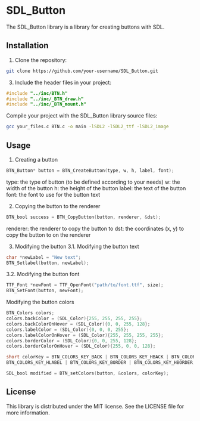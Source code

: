 # SDL_Button

The SDL_Button library is a library for creating buttons with SDL.

## Installation

1. Clone the repository:
```bash
git clone https://github.com/your-username/SDL_Button.git
```

3. Include the header files in your project:
``` c
#include "../inc/BTN.h"
#include "../inc/_BTN_draw.h"
#include "../inc/_BTN_mount.h"
```
Compile your project with the SDL_Button library source files:

```bash
gcc your_files.c BTN.c -o main -lSDL2 -lSDL2_ttf -lSDL2_image
```
## Usage
1. Creating a button
```c
BTN_Button* button = BTN_CreateButton(type, w, h, label, font);
```
type: the type of button (to be defined according to your needs)
w: the width of the button
h: the height of the button
label: the text of the button
font: the font to use for the button text

2. Copying the button to the renderer
```c
BTN_bool success = BTN_CopyButton(button, renderer, &dst);
```
renderer: the renderer to copy the button to
dst: the coordinates (x, y) to copy the button to on the renderer

3. Modifying the button
3.1. Modifying the button text
```c
char *newLabel = "New text";
BTN_Setlabel(button, newLabel);
```
3.2. Modifying the button font
```c
TTF_Font *newFont = TTF_OpenFont("path/to/font.ttf", size);
BTN_SetFont(button, newFont);
```
Modifying the button colors
```c
BTN_Colors colors;
colors.backColor = (SDL_Color){255, 255, 255, 255};
colors.backColorOnHover = (SDL_Color){0, 0, 255, 128};
colors.labelColor = (SDL_Color){0, 0, 0, 255};
colors.labelColorOnHover = (SDL_Color){255, 255, 255, 255};
colors.borderColor = (SDL_Color){0, 0, 255, 128};
colors.borderColorOnHover = (SDL_Color){255, 0, 0, 128};

short colorKey = BTN_COLORS_KEY_BACK | BTN_COLORS_KEY_HBACK | BTN_COLORS_KEY_LABEL |
BTN_COLORS_KEY_HLABEL | BTN_COLORS_KEY_BORDER | BTN_COLORS_KEY_HBORDER;

SDL_bool modified = BTN_setColors(button, &colors, colorKey);
```
## License
This library is distributed under the MIT license. See the LICENSE file for more information.
